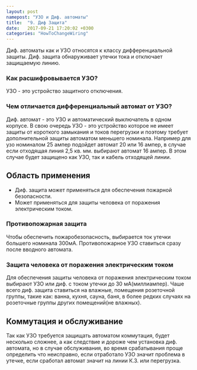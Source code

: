 ```yaml
---
layout: post
namepost: "УЗО и Диф. автоматы"
title:  "9. Диф Защита"
date:   2017-09-21 17:20:02 +0300
categories: "HowToChangeWiring"
---
```

Диф. автоматы как и УЗО относятся к классу дифференциальной защиты. 
Диф. защита обнаруживает утечки тока и отключает защищаемую линию.

<h3>Как расшифровывается УЗО?</h3>
УЗО - это устройство защитного отключения.

<h3>Чем отличается дифференциальный автомат от УЗО?</h3>
Диф. автомат - это УЗО и автоматический выключатель в одном корпусе.
В свою очередь УЗО - это устройство которое не имеет защиты от короткого замыкания и токов перегрузки и поэтому требует дополнительной защиты автоматом меньшего номинала. Например для узо номиналом 25 ампер подойдет автомат 20 или 16 ампер, в случае если отходящая линия 2,5 кв. мм. выбирают автомат 16 ампер. В этом случае будет защищено как УЗО, так и кабель отходящей линии. 

<h2>Область применения</h2> 
<ul>
	<li>Диф. защита может применяться для обеспечения пожарной безопасности.</li>
	<li>Может применяться для защиты человека от поражения электрическим током.</li>
</ul>

<h3>Противопожарная защита</h3>
Чтобы обеспечить пожаробезопасность, выбирается ток утечки большего номинала 300мА. Противопожарное УЗО ставиться сразу после вводного автомата.

<h3>Защита человека от поражения электрическим током</h3>
Для обеспечения защиты человека от поражения электрическим током выбирают УЗО или диф. с током утечки до 30 мА(миллиампер).
Чаше всего диф. защита ставиться на влажные, помещения розеточной группы, такие как: ванна, кухня, сауна, баня, в более редких случаях на розеточные группы других помещений(не влажных). 

<h2>Коммутация и обслуживание</h2>
Так как УЗО требуется защищать автоматом коммутация, будет несколько сложнее, а как следствие и дороже чем установка диф. автомата, но в случае обслуживания, во время срабатывания проще определить что неисправно, если отработало УЗО значит проблема в утечке, если сработал автомат значит на линии К.З. или перегрузка. 